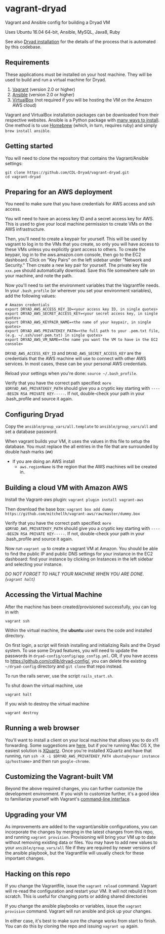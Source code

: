 vagrant-dryad
=============

Vagrant and Ansible config for building a Dryad VM

Uses Ubuntu 16.04 64-bit, Ansible, MySQL, Java8, Ruby

See also [Dryad installation](https://github.com/CDL-Dryad/dryad/blob/master/documentation/dryad_install.md) for the details of the process that is automated by this codebase.

## Requirements

These applications must be installed on your host machine.  They will be used to build and run a virtual machine for Dryad.

1. [Vagrant](http://vagrantup.com) (version 2.0 or higher)
2. [Ansible](http://ansible.com) (version 2.0 or higher)
3. [VirtualBox](http://virtualbox.org) (not required if you will be hosting the VM on the Amazon AWS cloud)

Vagrant and VirtualBox installation packages can be downloaded from their respective websites.  Ansible is a Python package with [many ways to install](http://docs.ansible.com/intro_installation.html).  One method is to use [Homebrew](http://brew.sh) (which, in turn, requires ruby) and simply `brew install ansible`.

## Getting started

You will need to clone the repository that contains the Vagrant/Ansible settings:

    git clone https://github.com/CDL-Dryad/vagrant-dryad.git
    cd vagrant-dryad
    
## Preparing for an AWS deployment

You need to make sure that you have credentials for AWS access and ssh access.

You will need to have an access key ID and a secret access key for AWS. This is used to give your local machine permission to create VMs on the AWS infrastructure.

Then, you'll need to create a keypair for yourself. This will be used by vagrant to log in to the VMs that you create, so only you will have access to these VMs unless you explicitly grant access to others. To create the keypair, log in to the aws.amazon.com console, then go to the EC2 dashboard. Click on "Key Pairs" on the left sidebar under "Network and Security." Then create a new key pair for yourself. The private key file `xxx.pem` should automatically download. Save this file somewhere safe on your machine, and note the path.

Now you'll need to set the environment variables that the Vagrantfile needs. In your `.bash_profile` (or wherever you set your environment variables), add the following values:

```
# Amazon credentials
export DRYAD_AWS_ACCESS_KEY_ID=<your access key ID, in single quotes>
export DRYAD_AWS_SECRET_ACCESS_KEY=<your secret access key, in single quotes>
export DRYAD_AWS_KEYPAIR_NAME=<the name of your keypair, in single quotes>
export DRYAD_AWS_PRIVATEKEY_PATH=<the full path to your .pem.txt file, (e.g. ~/.ssh/user.pem.txt) in single quotes>
export DRYAD_AWS_VM_NAME=<the name you want the VM to have in the EC2 console>
```

`DRYAD_AWS_ACCESS_KEY_ID` and `DRYAD_AWS_SECRET_ACCESS_KEY` are the credentials that the AWS machine will use to connect with other AWS services. In most cases, these can be your personal AWS credentials.

Reload your settings when you're done: `source ~/.bash_profile`.

Verify that you have the correct path specified: `more $DRYAD_AWS_PRIVATEKEY_PATH` should give you a cryptic key starting with `-----BEGIN RSA PRIVATE KEY-----`. If not, double-check your path in your .bash_profile and source it again.

## Configuring Dryad

Copy the `ansible/group_vars/all.template` to `ansible/group_vars/all` and set a database password.

When vagrant builds your VM, it uses the values in this file to setup the database.  You must replace the all entries in the file that are surrounded by double hash marks (`##`)
- If you are doing an AWS install
  - `aws.regionName` is the region that the AWS machines will be created in. 

## Building a cloud VM with Amazon AWS

Install the Vagrant-aws plugin: `vagrant plugin install vagrant-aws`

Then download the base box: `vagrant box add dummy https://github.com/mitchellh/vagrant-aws/raw/master/dummy.box`

Verify that you have the correct path specified: `more $DRYAD_AWS_PRIVATEKEY_PATH` should give you a cryptic key starting with `-----BEGIN RSA PRIVATE KEY-----`. If not, double-check your path in your .bash_profile and source it again.

Now run `vagrant up` to create a vagrant VM at Amazon. You should be able to find the public IP and public DNS settings for your instance in the EC2 dashboard: find your instance by clicking on Instances in the left sidebar and selecting your instance.

*DO NOT FORGET TO HALT YOUR MACHINE WHEN YOU ARE DONE. (`vagrant halt`)*

## Accessing the Virtual Machine

After the machine has been created/provisioned successfully, you can log in with

    vagrant ssh
    
Within the virtual machine, the __ubuntu__ user owns the code and installed directory.

On first login, a script will finish installing and initializing Rails and the Dryad system. To use some Dryad features, you will need to update the passwords in `dryad-config/config/app_config.yml`. OR, if you have access to https://github.com/cdlib/dryad-config/, you can delete the existing `~/dryad-config` directory and `git clone` that repo instead.

To run the rails server, use the script `rails_start.sh`.

To shut down the virtual machine, use

    vagrant halt

If you wish to destroy the virtual machine

    vagrant destroy

## Running a web browser

You'll want to install a client on your local machine that allows you to do x11 forwarding. Some suggestions are [here](https://uisapp2.iu.edu/confluence-prd/pages/viewpage.action?pageId=280461906), but if you're running Mac OS X, the easiest solution is [XQuartz](https://www.xquartz.org). Once you're installed XQuartz and have that running, run `ssh -X -i $DRYAD_AWS_PRIVATEKEY_PATH ubuntu@<your instance ip/hostname>` and then run `google-chrome`.

## Customizing the Vagrant-built VM

Beyond the above required changes, you can further customize the development environment. If you wish to customize further, it's a good idea to familiarize yourself with Vagrant's [command-line interface](http://docs.vagrantup.com/v2/cli/).

## Upgrading your VM

As improvements are added to the vagrant/ansible configurations, you can incorporate the changes by merging in the latest changes from this repo, and running `vagrant provision`. Provisioning will bring your VM up to date without removing existing data or files. You may have to add new values to your `ansible/group_vars/all` file if they are required by newer versions of the ansible playbook, but the Vagrantfile will usually check for these important changes.

## Hacking on this repo

If you change the Vagrantfile, issue the `vagrant reload` command. Vagrant will re-read the configuration and restart your VM. It will not rebuild it from scratch. This is useful for changing ports or adding shared directories

If you change the ansible playbooks or variables, issue the `vagrant provision` command. Vagrant will run ansible and pick up your changes.

In either case, it's best to make sure the change works from start to finish. You can do this by cloning the repo and issuing `vagrant up` again. 


